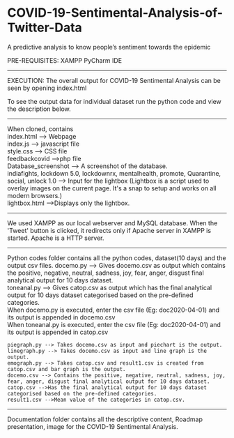 # COVID-19-Sentimental-Analysis-of-Twitter-Data
A predictive analysis to know people’s sentiment towards the epidemic

PRE-REQUISITES:
XAMPP
PyCharm IDE

----------------------------------------------------------------------------------------------------------------------------------------

EXECUTION:
The overall output for COVID-19 Sentimental Analysis can be seen by opening index.html

To see the output data for individual dataset run the python code and view the description below.

----------------------------------------------------------------------------------------------------------------------------------------

When cloned, contains  
	index.html --> Webpage                                         
	index.js --> javascript file                                         
	style.css --> CSS file                                         
	feedbackcovid -->php file                                         
	Database_screenshot --> A screenshot of the database.                                         
	indiafights, lockdown 5.0, lockdownrx, mentalhealth, promote, Quarantine, social, unlock 1.0  -->  Input for the lightbox (Lightbox is a script used to overlay images on the current page. It's a snap to setup and works on all modern browsers.)                                         
	lightbox.html -->Displays only the lightbox.                                         

***************************************************************************************************************************************

We used XAMPP as our local webserver and MySQL database.
When the 'Tweet' button is clicked, it redirects only if Apache server in XAMPP is started.
Apache is a HTTP server.

****************************************************************************************************************************************

Python codes folder contains all the python codes, dataset(10 days) and the output csv files.
	docemo.py --> Gives docemo.csv as output which contains the positive, negative, neutral, sadness, joy, fear, anger, disgust final analytical output for 10 days dataset.                                         
	toneanal.py --> Gives catop.csv as output which has the final analytical output for 10 days dataset categorised based on the pre-defined categories.                                         
	When docemo.py is executed, enter the csv file (Eg: doc2020-04-01) and its output is appended in docemo.csv                                         
	When toneanal.py is executed, enter the csv file (Eg: doc2020-04-01) and its output is appended in catop.csv                                         
	
	piegraph.py --> Takes docemo.csv as input and piechart is the output.                                         
	linegraph.py --> Takes docemo.csv as input and line graph is the output.                                         
	emograph.py --> Takes catop.csv and result1.csv is created from catop.csv and bar graph is the output.                                         
	docemo.csv --> Contains the positive, negative, neutral, sadness, joy, fear, anger, disgust final analytical output for 10 days dataset.                                         
	catop.csv -->Has the final analytical output for 10 days dataset categorised based on the pre-defined categories.                                         
	result1.csv -->Mean value of the categories in catop.csv.                                         

----------------------------------------------------------------------------------------------------------------------------------------

Documentation folder contains all the descriptive content, Roadmap presentation, image for the COVID-19 Sentimental Analysis.





